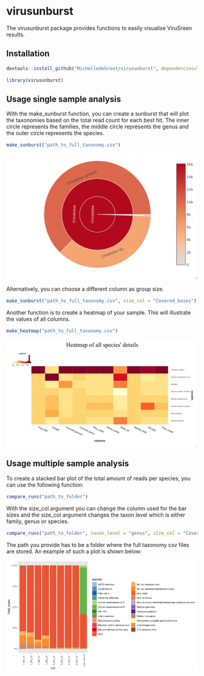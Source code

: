 # virusunburst

The virusunburst package provides functions to easily visualise ViruSreen results. 
## Installation

```r
devtools::install_github("MichelledeGroot/virusunburst", dependencies=TRUE)
```
``` r
library(virusunburst)
```


## Usage single sample analysis

With the make_sunburst function, you can create a sunburst that will plot the taxonomies based on the total read count for each best hit.
The inner circle represents the families, the middle circle represents the genus and the outer circle represents the species.
``` r
make_sunburst("path_to_full_taxonomy.csv")
```
<img src="man/figures/example_reads.jpeg" width="710"/>

Alternatively, you can choose a different column as group size.
``` r
make_sunburst("path_to_full_taxonomy.csv", size_col = "Covered_bases")
```

Another function is to create a heatmap of your sample. This will illustrate the values of all columns.
``` r
make_heatmap("path_to_full_taxonomy.csv")
```
<img src="man/figures/example_heatmap.jpeg" width="710"/>

## Usage multiple sample analysis

To create a stacked bar plot of the total amount of reads per species, you can use the following function:
``` r
compare_runs("path_to_folder")
```
With the size_col argument you can change the column used for the bar sizes and the size_col argument changes the taxon level which is either family, genus or species.
``` r
compare_runs("path_to_folder", taxon_level = "genus", size_col = "Covered_bases")
```

The path you provide has to be a folder where the full taxonomy csv files are stored. An example of such a plot is shown below:

<img src="man/figures/example_barplot.png" width="710"/>

